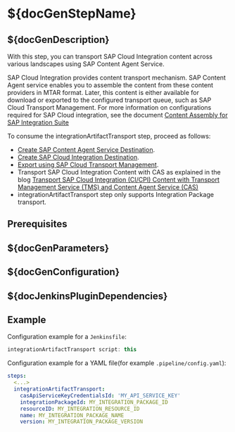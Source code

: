 # ${docGenStepName}

## ${docGenDescription}

With this step, you can transport SAP Cloud Integration content across various landscapes using SAP Content Agent Service.

SAP Cloud Integration provides content transport mechanism. SAP Content Agent service enables you to assemble the content from these content providers in MTAR format. Later, this content is either available for download or exported to the configured transport queue, such as SAP Cloud Transport Management. For more information on
configurations required for SAP Cloud integration, see the document [Content Assembly for SAP Integration Suite](https://help.sap.com/docs/CONTENT_AGENT_SERVICE/ae1a4f2d150d468d9ff56e13f9898e07/8e274fdd41da45a69ff919c0af8c6127.html)

To consume the integrationArtifactTransport step, proceed as follows:

* [Create SAP Content Agent Service Destination](https://help.sap.com/docs/CONTENT_AGENT_SERVICE/ae1a4f2d150d468d9ff56e13f9898e07/a4da0c26ced74bbfbc60e7f607dc05ab.html).
* [Create SAP Cloud Integration Destination](https://help.sap.com/docs/CONTENT_AGENT_SERVICE/ae1a4f2d150d468d9ff56e13f9898e07/c17c4004049d4d9dba373d72ce5610cd.html).
* [Export using SAP Cloud Transport Management](https://help.sap.com/docs/CONTENT_AGENT_SERVICE/ae1a4f2d150d468d9ff56e13f9898e07/b44463a657fa4be48ea2525b7eb6e7de.html).
* Transport SAP Cloud Integration Content with CAS as explained in the blog [Transport SAP Cloud Integration (CI/CPI) Content with Transport Management Service (TMS) and Content Agent Service (CAS)](https://blogs.sap.com/2022/03/25/transport-sap-cloud-integration-ci-cpi-content-with-transport-management-service-tms-and-content-agent-service-cas/)
* integrationArtifactTransport step only supports Integration Package transport.

## Prerequisites

## ${docGenParameters}

## ${docGenConfiguration}

## ${docJenkinsPluginDependencies}

## Example

Configuration example for a `Jenkinsfile`:

```groovy
integrationArtifactTransport script: this
```

Configuration example for a YAML file(for example `.pipeline/config.yaml`):

```yaml
steps:
  <...>
  integrationArtifactTransport:
    casApiServiceKeyCredentialsId: 'MY_API_SERVICE_KEY'
    integrationPackageId: MY_INTEGRATION_PACKAGE_ID
    resourceID: MY_INTEGRATION_RESOURCE_ID
    name: MY_INTEGRATION_PACKAGE_NAME
    version: MY_INTEGRATION_PACKAGE_VERSION
```
